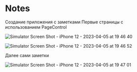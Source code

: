 # Notes
Создание приложения с заметками
Первые страницы с использованием PageControl 

![Simulator Screen Shot - iPhone 12 - 2023-04-05 at 19 46 40](https://user-images.githubusercontent.com/122057591/230148930-fb797b1d-fde4-4d49-8b1e-f3d07f5441b6.png)

![Simulator Screen Shot - iPhone 12 - 2023-04-05 at 19 46 52](https://user-images.githubusercontent.com/122057591/230148957-86600952-0c6d-4a3a-a77e-4a48bddba8c8.png)

Далее сами заметки

![Simulator Screen Shot - iPhone 12 - 2023-04-05 at 19 47 01](https://user-images.githubusercontent.com/122057591/230149091-0a6cf776-7616-48b9-8cfa-115723421f70.png)
